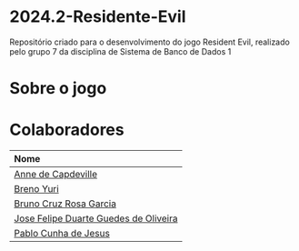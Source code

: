 # 2024.2-Residente-Evil
Repositório criado para o desenvolvimento do jogo Resident Evil, realizado pelo grupo 7 da disciplina de Sistema de Banco de Dados 1

# Sobre o jogo


# Colaboradores
<div align="center">

| Nome                                                                      | 
| :------------------------------------------------------------------------ |
| [Anne de Capdeville](https://github.com/nanecapde)       | 
| [Breno Yuri]()            |
| [Bruno Cruz Rosa Garcia]() |           
| [Jose Felipe Duarte Guedes de Oliveira](https://github.com/Jose1277) |              
| [Pablo Cunha de Jesus]() |
</div>
